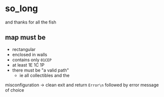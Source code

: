 # so_long

and thanks for all the fish

## map must be

- rectangular
- enclosed in walls
- contains only `01CEP`
- at least 1E 1C 1P
- there must be "a valid path"
    - ie all collectibles and the 

misconfiguration -> clean exit and return `Error\n` followed by error message of choice
